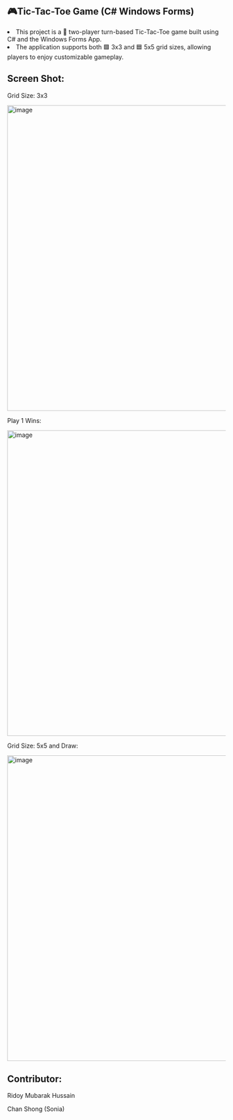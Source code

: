 ## 🎮Tic-Tac-Toe Game (C# Windows Forms)
<li>This project is a 👫 two-player turn-based Tic-Tac-Toe game built using C# and the Windows Forms App.</li>
<li>The application supports both 🟩 3x3 and 🟦 5x5 grid sizes, allowing players to enjoy customizable gameplay.</li>

## Screen Shot:
<p>Grid Size: 3x3</p>
<img width="705" alt="image" src="https://github.com/user-attachments/assets/a28576c7-3f91-4799-adf5-fbfe1d2ba8b6"/>
</br>
<p>Play 1 Wins:</p>
<img width="705" alt="image" src="https://github.com/user-attachments/assets/8ac743fd-ecc7-4744-aeee-ba8936240977"/>
</br>
<p>Grid Size: 5x5 and Draw:</p>
<img width="705" alt="image" src="https://github.com/user-attachments/assets/5450e630-4ca7-4858-a666-9de6d0b325db"/>

## Contributor:
<p>Ridoy Mubarak Hussain</p>
<p>Chan Shong (Sonia)</p>
